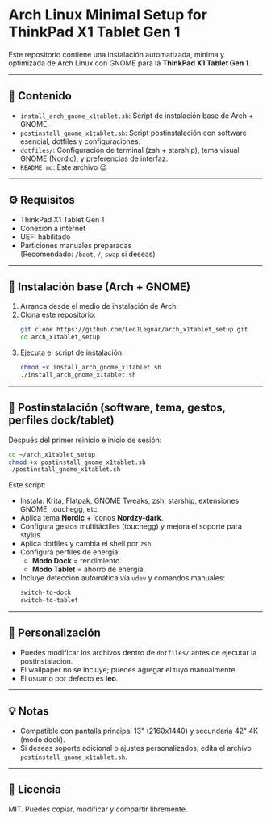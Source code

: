 # Arch Linux Minimal Setup for ThinkPad X1 Tablet Gen 1

Este repositorio contiene una instalación automatizada, mínima y optimizada de Arch Linux con GNOME para la **ThinkPad X1 Tablet Gen 1**.

---

## 🧰 Contenido

- `install_arch_gnome_x1tablet.sh`: Script de instalación base de Arch + GNOME.
- `postinstall_gnome_x1tablet.sh`: Script postinstalación con software esencial, dotfiles y configuraciones.
- `dotfiles/`: Configuración de terminal (zsh + starship), tema visual GNOME (Nordic), y preferencias de interfaz.
- `README.md`: Este archivo 😉

---

## ⚙️ Requisitos

- ThinkPad X1 Tablet Gen 1  
- Conexión a internet  
- UEFI habilitado  
- Particiones manuales preparadas  
  (Recomendado: `/boot`, `/`, `swap` si deseas)

---

## 🧱 Instalación base (Arch + GNOME)

1. Arranca desde el medio de instalación de Arch.
2. Clona este repositorio:
   ```bash
   git clone https://github.com/LeoJLegnar/arch_x1tablet_setup.git
   cd arch_x1tablet_setup
   ```
3. Ejecuta el script de instalación:
   ```bash
   chmod +x install_arch_gnome_x1tablet.sh
   ./install_arch_gnome_x1tablet.sh
   ```

---

## 🚀 Postinstalación (software, tema, gestos, perfiles dock/tablet)

Después del primer reinicio e inicio de sesión:

```bash
cd ~/arch_x1tablet_setup
chmod +x postinstall_gnome_x1tablet.sh
./postinstall_gnome_x1tablet.sh
```

Este script:

- Instala: Krita, Flatpak, GNOME Tweaks, zsh, starship, extensiones GNOME, touchegg, etc.
- Aplica tema **Nordic** + íconos **Nordzy-dark**.
- Configura gestos multitáctiles (touchegg) y mejora el soporte para stylus.
- Aplica dotfiles y cambia el shell por `zsh`.
- Configura perfiles de energía:
  - **Modo Dock** = rendimiento.
  - **Modo Tablet** = ahorro de energía.
- Incluye detección automática vía `udev` y comandos manuales:
  ```bash
  switch-to-dock
  switch-to-tablet
  ```

---

## 🧩 Personalización

- Puedes modificar los archivos dentro de `dotfiles/` antes de ejecutar la postinstalación.
- El wallpaper no se incluye; puedes agregar el tuyo manualmente.
- El usuario por defecto es **leo**.

---

## 💡 Notas

- Compatible con pantalla principal 13" (2160x1440) y secundaria 42" 4K (modo dock).
- Si deseas soporte adicional o ajustes personalizados, edita el archivo `postinstall_gnome_x1tablet.sh`.

---

## 🐧 Licencia

MIT. Puedes copiar, modificar y compartir libremente.
